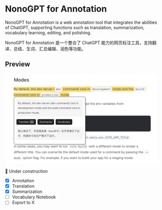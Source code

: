 # NonoGPT for Annotation

NonoGPT for Annotation is a web annotation tool that integrates the abilities of ChatGPT, supporting functions such as translation, summarization, vocabulary learning, editing, and polishing.

NonoGPT for Annotation 是一个整合了 ChatGPT 能力的网页标注工具，支持翻译、总结、生词、汇总编辑、润色等功能。

## Preview

![Preview](preview.png)

🚧 Under construction

- [x] Annotation
- [x] Translation
- [x] Summarization
- [ ] Vocabulary Notebook
- [ ] Export to X
